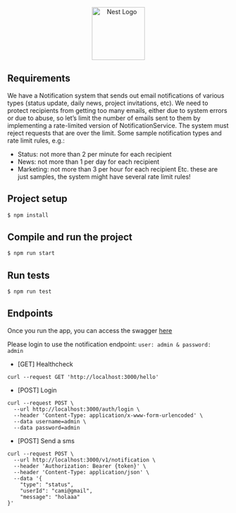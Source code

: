 <p align="center">
  <a href="http://nestjs.com/" target="blank"><img src="https://nestjs.com/img/logo-small.svg" width="120" alt="Nest Logo" /></a>
</p>

[circleci-image]: https://img.shields.io/circleci/build/github/nestjs/nest/master?token=abc123def456
[circleci-url]: https://circleci.com/gh/nestjs/nest

## Requirements

We have a Notification system that sends out email notifications of various types (status update, daily news, project invitations, etc). 
We need to protect recipients from getting too many emails, either due to system errors or due to abuse, so let’s limit the number of emails sent to them by implementing a rate-limited version of NotificationService.
The system must reject requests that are over the limit.
Some sample notification types and rate limit rules, e.g.:
- Status: not more than 2 per minute for each recipient
- News: not more than 1 per day for each recipient
- Marketing: not more than 3 per hour for each recipient
Etc. these are just samples, the system might have several rate limit rules!

## Project setup

```bash
$ npm install
```

## Compile and run the project

```bash
$ npm run start
```

## Run tests

```bash
$ npm run test
```

## Endpoints

Once you run the app, you can access the swagger [here](http://localhost:3000/api/)

Please login to use the notification endpoint:
`user: admin &
password: admin`


- [GET] Healthcheck
```
curl --request GET 'http://localhost:3000/hello'
```

- [POST] Login
```
curl --request POST \
  --url http://localhost:3000/auth/login \
  --header 'Content-Type: application/x-www-form-urlencoded' \
  --data username=admin \
  --data password=admin
```

- [POST] Send a sms
```
curl --request POST \
  --url http://localhost:3000/v1/notification \
  --header 'Authorization: Bearer {token}' \
  --header 'Content-Type: application/json' \
  --data '{
	"type": "status",
	"userId": "cami@gmail",
	"message": "holaaa"
}'
```